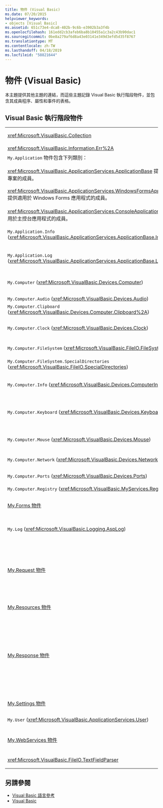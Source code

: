 ```yaml
---
title: 物件 (Visual Basic)
ms.date: 07/20/2015
helpviewer_keywords:
- objects [Visual Basic]
ms.assetid: 651c73e4-dca8-402b-9c6b-e3902b3a3f4b
ms.openlocfilehash: 161edd2cb3afeb6ba8b10455a1c3a2c43b90dac1
ms.sourcegitcommit: 0be8a279af6d8a43e03141e349d3efd5d35f8767
ms.translationtype: MT
ms.contentlocale: zh-TW
ms.lasthandoff: 04/18/2019
ms.locfileid: "58821644"
---
```

# <a name="objects-visual-basic"></a>物件 (Visual Basic)
本主題提供其他主題的連結，而這些主題記錄 Visual Basic 執行階段物件，並包含其成員程序、屬性和事件的表格。  
  
## <a name="visual-basic-run-time-objects"></a>Visual Basic 執行階段物件  
  
|||  
|---|---|  
|<xref:Microsoft.VisualBasic.Collection>|提供便利的方式，以將一組相關項目當成單一物件來查看。|  
|<xref:Microsoft.VisualBasic.Information.Err%2A>|包含執行階段錯誤的相關資訊。|  
|`My.Application` 物件包含下列類別：<br /><br /> <xref:Microsoft.VisualBasic.ApplicationServices.ApplicationBase> 提供適用於所有專案的成員。<br /><br /> <xref:Microsoft.VisualBasic.ApplicationServices.WindowsFormsApplicationBase> 提供適用於 Windows Forms 應用程式的成員。<br /><br /> <xref:Microsoft.VisualBasic.ApplicationServices.ConsoleApplicationBase> 提供適用於主控台應用程式的成員。|提供僅與目前應用程式或 DLL 建立關聯的資料。 使用 `My.Application` 無法改變任何系統層級資訊。<br /><br /> 某些成員僅適用於 Windows Forms 或主控台應用程式。|  
|`My.Application.Info` (<xref:Microsoft.VisualBasic.ApplicationServices.ApplicationBase.Info%2A>)|提供屬性，以取得應用程式相關資訊，例如版本號碼、描述、載入的組件等等。|  
|`My.Application.Log` (<xref:Microsoft.VisualBasic.ApplicationServices.ApplicationBase.Log%2A>)|提供屬性和方法，以將事件和例外狀況資訊寫入至應用程式的記錄檔接聽程式。|  
|`My.Computer` (<xref:Microsoft.VisualBasic.Devices.Computer>)|提供的屬性，以操作電腦元件，例如音訊、時鐘、鍵盤、檔案系統等等。|  
|`My.Computer.Audio` (<xref:Microsoft.VisualBasic.Devices.Audio>)|提供用於播放音效的方法。|  
|`My.Computer.Clipboard` (<xref:Microsoft.VisualBasic.Devices.Computer.Clipboard%2A>)|提供用於操作剪貼簿的方法。|  
|`My.Computer.Clock` (<xref:Microsoft.VisualBasic.Devices.Clock>)|提供屬性，以從系統時鐘存取目前當地時間與國際標準時間 (相當於格林威治標準時間)。|  
|`My.Computer.FileSystem` (<xref:Microsoft.VisualBasic.FileIO.FileSystem>)|提供屬性和方法，以處理磁碟機、檔案和目錄。|  
|`My.Computer.FileSystem.SpecialDirectories` (<xref:Microsoft.VisualBasic.FileIO.SpecialDirectories>)|提供屬性，以存取常用的參考目錄。|  
|`My.Computer.Info` (<xref:Microsoft.VisualBasic.Devices.ComputerInfo>)|提供屬性，以取得電腦的記憶體、已載入組件、名稱和作業系統的相關資訊。|  
|`My.Computer.Keyboard` (<xref:Microsoft.VisualBasic.Devices.Keyboard>)|提供屬性以存取鍵盤目前的狀態，例如目前已按下哪些按鍵，並提供方法將按鍵輸入傳送至使用中視窗。|  
|`My.Computer.Mouse` (<xref:Microsoft.VisualBasic.Devices.Mouse>)|提供屬性，以取得本機電腦上已安裝之滑鼠的格式和組態相關資訊。|  
|`My.Computer.Network` (<xref:Microsoft.VisualBasic.Devices.Network>)|提供屬性、事件和方法，以與電腦所連接的網路互動。|  
|`My.Computer.Ports` (<xref:Microsoft.VisualBasic.Devices.Ports>)|提供屬性和方法，以存取電腦的序列連接埠。|  
|`My.Computer.Registry` (<xref:Microsoft.VisualBasic.MyServices.RegistryProxy>)|提供屬性和方法，以操作登錄。|  
|[My.Forms 物件](../../../visual-basic/language-reference/objects/my-forms-object.md)|提供屬性，以存取目前專案中所宣告的每個 Windows Form 的執行個體。|  
|`My.Log` (<xref:Microsoft.VisualBasic.Logging.AspLog>)|提供屬性和方法，以將事件和例外狀況資訊寫入應用程式的 Web 應用程式記錄檔接聽程式。|  
|[My.Request 物件](../../../visual-basic/language-reference/objects/my-request-object.md)|取得所要求頁面的 <xref:System.Web.HttpRequest> 物件。 `My.Request` 物件包含目前 HTTP 要求的相關資訊。<br /><br /> `My.Request` 物件僅適用於 [!INCLUDE[vstecasp](~/includes/vstecasp-md.md)] 應用程式。|  
|[My.Resources 物件](../../../visual-basic/language-reference/objects/my-resources-object.md)|提供屬性和類別，以存取應用程式的資源。|  
|[My.Response 物件](../../../visual-basic/language-reference/objects/my-response-object.md)|取得與 <xref:System.Web.HttpResponse> 關聯的 <xref:System.Web.UI.Page> 物件。 此物件可讓您將 HTTP 回應資料傳送給用戶端，並包含該回應的相關資訊。<br /><br /> `My.Response` 物件僅適用於 [!INCLUDE[vstecasp](~/includes/vstecasp-md.md)] 應用程式。|  
|[My.Settings 物件](../../../visual-basic/language-reference/objects/my-settings-object.md)|提供屬性和方法，以存取應用程式的設定。|  
|`My.User` (<xref:Microsoft.VisualBasic.ApplicationServices.User>)|提供目前使用者相關資訊的存取權。|  
|[My.WebServices 物件](../../../visual-basic/language-reference/objects/my-webservices-object.md)|提供屬性，以建立和存取目前專案所參考之每個 Web 服務的單一執行個體。|  
|<xref:Microsoft.VisualBasic.FileIO.TextFieldParser>|提供用於剖析結構化文字檔的方法和屬性。|  
  
## <a name="see-also"></a>另請參閱

- [Visual Basic 語言參考](../../../visual-basic/language-reference/index.md)
- [Visual Basic](../../../visual-basic/index.md)
